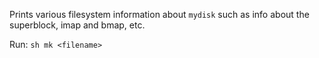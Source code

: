 Prints various filesystem information about `mydisk` such as info about the superblock, imap and bmap, etc.

Run: `sh mk <filename>`
